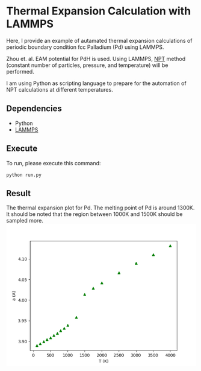 # Thermal Expansion Calculation with LAMMPS

 Here, I provide an example of autamated thermal expansion calculations of periodic boundary condition fcc Palladium (Pd) using LAMMPS. 

Zhou et. al. EAM potential for PdH is used. Using LAMMPS, [NPT](https://lammps.sandia.gov/doc/fix_nh.html) method (constant number of particles, pressure, and temperature) will be performed.

I am using Python as scripting language to prepare for the automation of NPT calculations at different temperatures. 

## Dependencies
- Python
- [LAMMPS](https://github.com/lammps/lammps)

## Execute
To run, please execute this command:
```
python run.py
```

## Result

The thermal expansion plot for Pd. The melting point of Pd is around 1300K. It should be noted that the region between 1000K and 1500K should be sampled more.
![image](https://github.com/yanxon/thermal_expansion/blob/master/results/Pd.png)
